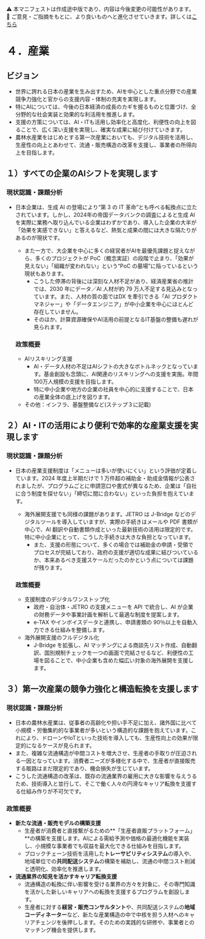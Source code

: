 ⚠️ 本マニフェストは作成途中版であり、内容は今後変更の可能性があります。  
💬 ご意見・ご指摘をもとに、より良いものへと進化させていきます。詳しくは[こちら](README.md#このマニフェスト自身もみんなの知恵を集めて改善していきます)

# ４．産業

## ビジョン

* 世界に誇れる日本の産業を生み出すため、AIを中心とした重点分野での産業競争力強化と官からの支援内容・体制の充実を実現します。  
* 特にAIについては、今後の日本経済の成長のカギを握るものと位置づけ、全分野的な社会実装と効果的な利活用を推進します。  
* 支援の方策については、AI・ITも活用し効率化と高度化、利便性の向上を図ることで、広く深い支援を実現し、確実な成果に結び付けていきます。
* 農林水産業をはじめとする第一次産業においても、デジタル技術を活用し、生産性の向上とあわせて、流通・販売構造の改革を支援し、事業者の所得向上を目指します。

## １）すべての企業のAIシフトを実現します

### 現状認識・課題分析

* 日本企業は、生成 AI の登場により“第 3 の IT 革命”とも呼べる転換点に立たされています。しかし、2024年の帝国データバンクの調査によると生成 AI を実際に業務へ取り込んでいる企業はわずかであり、導入した企業の大半が「効果を実感できない」と答えるなど、熱気と成果の間には大きな隔たりがあるのが現状です。  
  * また一方で、大企業を中心に多くの経営者がAIを最優先課題と捉えながら、多くのプロジェクトが PoC（概念実証）の段階で止まり、「効果が見えない」「組織が変われない」という“PoC の墓場”に陥っているという現状もあります。  
    * こうした停滞の背後には深刻な人材不足があり、経済産業省の推計では、2030 年にデータ／AI 人材が約 79 万人不足する見込みとなっています。また、人材の質の面ではDX を牽引できる「AI プロダクトマネジャー」や「データエンジニア」が中小企業を中心にほとんど存在していません。  
    * そのほか、計算資源確保やAI活用の前提となるIT基盤の整備も遅れが見られます。

  ### 政策概要

    * AIリスキリング支援  
      * AI・データ人材の不足はAIシフトの大きなボトルネックとなっています。基金創設も念頭に、AI関連のリスキリングへの支援を実施。年間100万人規模の支援を目指します。  
      * 特に中小企業や地方の企業の社員を中心的に支援することで、日本の産業全体の底上げを図ります。  
    * その他：インフラ、基盤整備など(ステップ３に記載)

## ２）AI・ITの活用により便利で効率的な産業支援を実現します

### 現状認識・課題分析

* 日本の産業支援制度は「メニューは多いが使いにくい」という評価が定着しています。2024 年度上半期だけで 1 万件超の補助金・助成金情報が公表されましたが、プログラムごとに申請窓口や書式が異なるため、企業は「自社に合う制度を探せない」「締切に間に合わない」といった負担を抱えています。  
  * 海外展開支援でも同様の課題があります。JETRO は J-Bridge などのデジタルツールを導入していますが、実際の手続きはメールや PDF 書類が中心で、AI 翻訳や自動書類作成といった最新技術の活用は限定的です。特に中小企業にとって、こうした手続きは大きな負担となっています。  
    * また、支援の形態について、多くの場合では補助金の申請・受領でプロセスが完結しており、政府の支援が適切な成果に結びついているか、本来あるべき支援スケールだったのかという点については課題が残ります。

  ### 政策概要

    * 支援制度のデジタルワンストップ化  
      * 政府・自治体・JETRO の支援メニューを API で統合し、AI が企業の財務データや事業計画を解析して最適な制度を提案します。  
      * e-TAX やインボイスデータと連携し、申請書類の 90％以上を自動入力できる仕組みを整備します。  
    * 海外展開支援のフルデジタル化  
      * J-Bridge を拡張し、AI マッチングによる商談先リスト作成、自動翻訳、国別規制チェックを一つの画面で完結させるなど、利便性の工場を図ることで、中小企業も含めた幅広い対象の海外展開を支援します。

## ３）第一次産業の競争力強化と構造転換を支援します

### 現状認識・課題分析

*   日本の農林水産業は、従事者の高齢化や担い手不足に加え、諸外国に比べて小規模・労働集約的な事業者が多いという構造的な課題を抱えています。これにより、ドローンやIoTといった技術を導入しても、生産性向上の効果が限定的になるケースが見られます。
*   また、複雑な流通構造が中間コストを増大させ、生産者の手取りが圧迫される一因となっています。消費者ニーズが多様化する中で、生産者が直接販売する販路はまだ限定的であり、機会損失が生じています。
*   こうした流通構造の改革は、既存の流通業界の雇用に大きな影響を与えうるため、技術導入と並行して、そこで働く人々の円滑なキャリア転換を支援する仕組み作りが不可欠です。

### 政策概要

*   **新たな流通・販売モデルの構築支援**
    *   生産者が消費者と直接繋がるための**「生産者直販プラットフォーム」**の構築を支援します。AIによる需給予測や価格の最適化機能を実装し、小規模な事業者でも収益を最大化できる仕組みを目指します。
    *   ブロックチェーン技術を活用した**トレーサビリティシステム**の導入や、地域単位での**共同配送システム**の構築を補助し、流通の中間コスト削減と透明化、効率化を推進します。
*   **流通業界の知見を活かすキャリア転換支援**
    *   流通構造の転換に伴い影響を受ける業界の方々を対象に、その専門知識を活かした新しいキャリアへの転換を支援するプログラムを創設します。
    *   生産者に対する**経営・販売コンサルタント**や、共同配送システムの**地域コーディネーター**など、新たな産業構造の中で中核を担う人材へのキャリアチェンジを後押しします。そのための実践的な研修や、事業者とのマッチング機会を提供します。